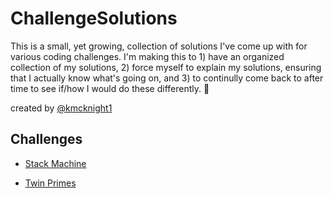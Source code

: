 # ChallengeSolutions

This is a small, yet growing, collection of solutions I've come up with for various coding challenges. I'm making this to 1) have an organized collection of my solutions, 2) force myself to explain my solutions, ensuring that I actually know what's going on, and 3) to continully come back to after time to see if/how I would do these differently. :dancer:

created by [@kmcknight1](https://github.com/kmcknight1)

## Challenges

- [Stack Machine](/Challenges/StackMachine/stackMachine.md)

- [Twin Primes](/Challenges/TwinPrimes)

